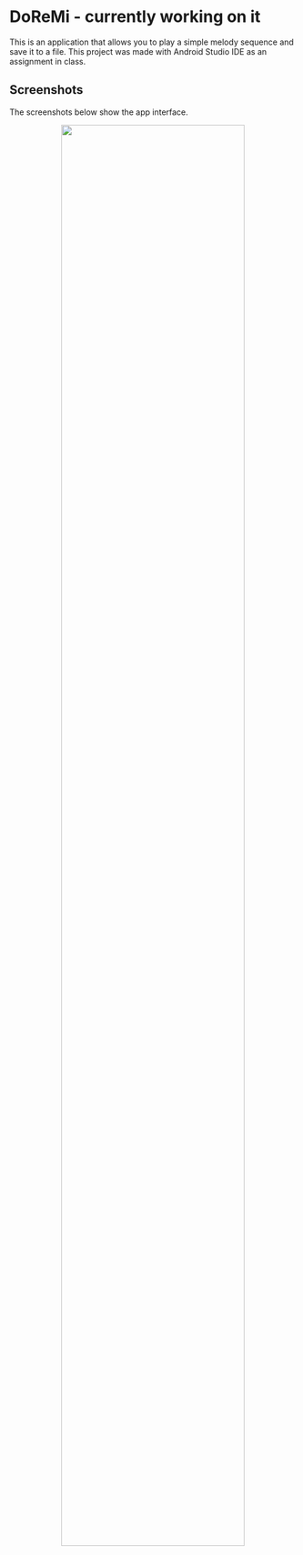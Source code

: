 # DoReMi - currently working on it

This is an application that allows you to play a simple melody sequence and save it to a file. This project was made with Android Studio IDE as an assignment in class.

## Screenshots
The screenshots below show the app interface.

<div align="center">
  <img src="https://user-images.githubusercontent.com/125682108/230979367-869b3f28-94e9-4aae-896c-aa669be18170.png" width="80%" height="80%">
</div>
